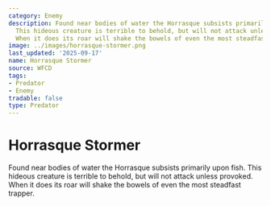 ```yaml
---
category: Enemy
description: Found near bodies of water the Horrasque subsists primarily upon fish.
  This hideous creature is terrible to behold, but will not attack unless provoked.
  When it does its roar will shake the bowels of even the most steadfast trapper.
image: ../images/horrasque-stormer.png
last_updated: '2025-09-17'
name: Horrasque Stormer
source: WFCD
tags:
- Predator
- Enemy
tradable: false
type: Predator
---
```


# Horrasque Stormer

Found near bodies of water the Horrasque subsists primarily upon fish. This hideous creature is terrible to behold, but will not attack unless provoked. When it does its roar will shake the bowels of even the most steadfast trapper.

